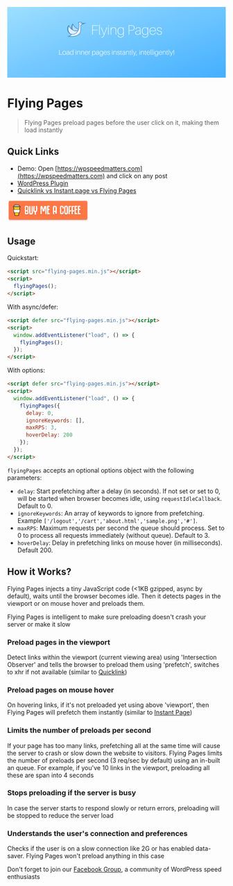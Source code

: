 <p align="center">
  <img src="cover.png">
</p>

# Flying Pages

> Flying Pages preload pages before the user click on it, making them load instantly

## Quick Links

- Demo: Open [https://wpspeedmatters.com](https://wpspeedmatters.com) and click on any post
- [WordPress Plugin](https://wordpress.org/plugins/flying-pages/)
- [Quicklink vs Instant.page vs Flying Pages](https://wpspeedmatters.com/quicklink-vs-instant-page-vs-flying-pages/)

<a href="https://paypal.me/gijo" target="_blank"><img src="buy-me-a-coffee.png" alt="Buy Me A Coffee" style="height: 50px" ></a>

## Usage

Quickstart:

```html
<script src="flying-pages.min.js"></script>
<script>
  flyingPages();
</script>
```

With async/defer:

```html
<script defer src="flying-pages.min.js"></script>
<script>
  window.addEventListener("load", () => {
    flyingPages();
  });
</script>
```

With options:

```html
<script defer src="flying-pages.min.js"></script>
<script>
  window.addEventListener("load", () => {
    flyingPages({
      delay: 0,
      ignoreKeywords: [],
      maxRPS: 3,
      hoverDelay: 200
    });
  });
</script>
```

`flyingPages` accepts an optional options object with the following parameters:

- `delay`: Start prefetching after a delay (in seconds). If not set or set to 0, will be started when browser becomes idle, using `requestIdleCallback`. Default to 0.
- `ignoreKeywords`: An array of keywords to ignore from prefetching. Example `['/logout','/cart','about.html','sample.png','#']`.
- `maxRPS`: Maximum requests per second the queue should process. Set to 0 to process all requests immediately (without queue). Default to 3.
- `hoverDelay`: Delay in prefetching links on mouse hover (in milliseconds). Default 200.

## How it Works?

Flying Pages injects a tiny JavaScript code (<1KB gzipped, async by default), waits until the browser becomes idle. Then it detects pages in the viewport or on mouse hover and preloads them.

Flying Pages is intelligent to make sure preloading doesn't crash your server or make it slow

### Preload pages in the viewport

Detect links within the viewport (current viewing area) using 'Intersection Observer' and tells the browser to preload them using 'prefetch', switches to xhr if not available (similar to [Quicklink](https://github.com/GoogleChromeLabs/quicklink))

### Preload pages on mouse hover

On hovering links, if it's not preloaded yet using above 'viewport', then Flying Pages will prefetch them instantly (similar to [Instant Page](https://instant.page/))

### Limits the number of preloads per second

If your page has too many links, prefetching all at the same time will cause the server to crash or slow down the website to visitors. Flying Pages limits the number of preloads per second (3 req/sec by default) using an in-built an queue. For example, if you've 10 links in the viewport, preloading all these are span into 4 seconds

### Stops preloading if the server is busy

In case the server starts to respond slowly or return errors, preloading will be stopped to reduce the server load

### Understands the user's connection and preferences

Checks if the user is on a slow connection like 2G or has enabled data-saver. Flying Pages won't preload anything in this case

Don't forget to join our [Facebook Group](https://www.facebook.com/groups/wpspeedmatters/), a community of WordPress speed enthusiasts
